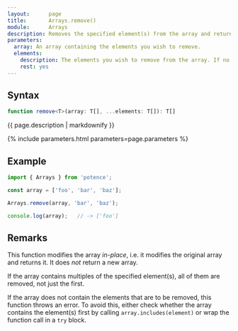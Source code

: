 ```yaml
---
layout:      page
title:       Arrays.remove()
module:      Arrays
description: Removes the specified element(s) from the array and returns the original array.
parameters:
  array: An array containing the elements you wish to remove.
  elements:
    description: The elements you wish to remove from the array. If no elements are specified, the function does nothing.
    rest: yes
---
```

## Syntax

```ts
function remove<T>(array: T[], ...elements: T[]): T[]
```

<p class="description">{{ page.description | markdownify }}</p>
{% include parameters.html parameters=page.parameters %}

## Example

```ts
import { Arrays } from 'potence';

const array = ['foo', 'bar', 'baz'];

Arrays.remove(array, 'bar', 'baz');

console.log(array);   // -> ['foo']
```

## Remarks

This function modifies the array *in-place*, i.e. it modifies the original array and returns it.
It does *not* return a new array.

If the array contains multiples of the specified element(s), all of them
are removed, not just the first.

If the array does not contain the elements that are to be removed, this function
throws an error. To avoid this, either check whether the array contains the
element(s) first by calling `array.includes(element)` or wrap the function
call in a `try` block.
